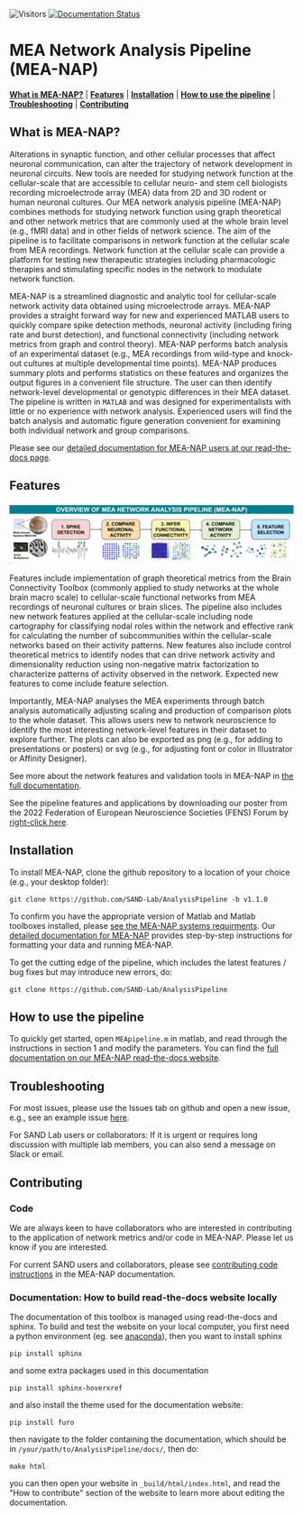![Visitors](https://api.visitorbadge.io/api/visitors?path=https%3A%2F%2Fgithub.com%2FSAND-Lab%2FAnalysisPipeline&label=Visitors&countColor=%23263759)
[![Documentation Status](https://readthedocs.org/projects/analysis-pipeline/badge/?version=latest)](https://analysis-pipeline.readthedocs.io/en/latest/?badge=latest)

# MEA Network Analysis Pipeline (MEA-NAP)

[**What is MEA-NAP?**](#mea-pipeline)
| [**Features**](#features)
| [**Installation**](#installation)
| [**How to use the pipeline**](#how-to-use-the-pipeline)
| [**Troubleshooting**](#troubleshooting)
| [**Contributing**](#contributing)


## What is MEA-NAP?

Alterations in synaptic function, and other cellular processes that affect neuronal communication, can alter the trajectory of network development in neuronal circuits.  New tools are needed for studying network function at the cellular-scale that are accessible to cellular neuro- and stem cell biologists recording microelectrode array (MEA) data from 2D and 3D rodent or human neuronal cultures. Our MEA network analysis pipeline (MEA-NAP) combines methods for studying network function using graph theoretical and other network metrics that are commonly used at the whole brain level (e.g., fMRI data) and in other fields of network science. The aim of the pipeline is to facilitate comparisons in network function at the cellular scale from MEA recordings. Network function at the cellular scale can provide a platform for testing new therapeutic strategies including pharmacologic therapies and stimulating specific nodes in the network to modulate network function.

MEA-NAP is a streamlined diagnostic and analytic tool for cellular-scale network activity data obtained using microelectrode arrays. MEA-NAP provides a straight forward way for new and experienced MATLAB users to quickly compare spike detection methods, neuronal activity (including firing rate and burst detection), and functional connectivity (including network metrics from graph and control theory). MEA-NAP performs batch analysis of an experimental dataset (e.g., MEA recordings from wild-type and knock-out cultures at multiple developmental time points). MEA-NAP produces summary plots and performs statistics on these features and organizes the output figures in a convenient file structure. The user can then identify network-level developmental or genotypic differences in their MEA dataset. The pipeline is written in `MATLAB` and was designed for experimentalists with little or no experience with network analysis.  Experienced users will find the batch analysis and automatic figure generation convenient for examining both individual network and group comparisons. 

Please see our [detailed documentation for MEA-NAP users at our read-the-docs page](https://analysis-pipeline.readthedocs.io/en/latest/).


## Features

![Network pipeline steps](/imgs/MEANAPoverview.png)

Features include implementation of graph theoretical metrics from the Brain Connectivity Toolbox (commonly applied to study networks at the whole brain macro scale) to cellular-scale functional networks from MEA recordings of neuronal cultures or brain slices. The pipeline also includes new network features applied at the cellular-scale including node cartography for classifying nodal roles within the network and effective rank for calculating the number of subcommunities within the cellular-scale networks based on their activity patterns.  New features also include control theoretical metrics to identify nodes that can drive network activity and dimensionality reduction using non-negative matrix factorization to characterize patterns of activity observed in the network.  Expected new features to come include feature selection.

Importantly, MEA-NAP analyses the MEA experiments through batch analysis automatically adjusting scaling and production of comparison plots to the whole dataset.  This allows users new to network neuroscience to identify the most interesting network-level features in their dataset to explore further.  The plots can also be exported as png (e.g., for adding to presentations or posters) or svg (e.g., for adjusting font or color in Illustrator or Affinity Designer).

See more about the network features and validation tools in MEA-NAP in [the full documentation](https://analysis-pipeline.readthedocs.io/en/latest/methods.html).

See the pipeline features and applications by downloading our poster from the 2022 Federation of European Neuroscience Societies (FENS) Forum by [right-click here](https://github.com/SAND-Lab/AnalysisPipeline/blob/main/imgs/SAND_FENS_Poster_2022_06_29.pdf).

## Installation

To install MEA-NAP, clone the github repository to a location of your choice (e.g., your desktop folder):

```
git clone https://github.com/SAND-Lab/AnalysisPipeline -b v1.1.0
```

To confirm you have the appropriate version of Matlab and Matlab toolboxes installed, please [see the MEA-NAP systems requirments](https://analysis-pipeline.readthedocs.io/en/latest/system-requirements.html). Our [detailed documentation for MEA-NAP](https://analysis-pipeline.readthedocs.io/en/latest/) provides step-by-step instructions for formatting your data and running MEA-NAP.

To get the cutting edge of the pipeline, which includes the latest features / bug fixes but may introduce new errors, do:

```
git clone https://github.com/SAND-Lab/AnalysisPipeline 
```

## How to use the pipeline

To quickly get started, open `MEApipeline.m` in matlab, and read through the instructions in section 1
and modify the parameters. You can find the [full documentation on our MEA-NAP read-the-docs website](https://analysis-pipeline.readthedocs.io/en/latest/).


## Troubleshooting

For most issues, please use the Issues tab on github and open a new issue,
e.g., see an example issue [here](https://github.com/SAND-Lab/AnalysisPipeline/issues/1).

For SAND Lab users or collaborators: If it is urgent or requires long discussion with multiple lab members, you can also send a message on Slack or email.

## Contributing

### Code

We are always keen to have collaborators who are interested in contributing to the application of network metrics and/or code in MEA-NAP.  Please let us know if you are interested.  

For current SAND users and collaborators, please see [contributing code instructions](https://analysis-pipeline.readthedocs.io/en/latest/how-to-contribute.html) in the MEA-NAP documentation.

### Documentation: How to build read-the-docs website locally

The documentation of this toolbox is managed using read-the-docs and sphinx. To build and test the website on your local computer, you first need a python environment (eg. see [anaconda](https://www.anaconda.com/products/distribution)), then you want to install sphinx

```
pip install sphinx
```

and some extra packages used in this documentation

```
pip install sphinx-hoverxref
```

and also install the theme used for the documentation website:

```
pip install furo
```

then navigate to the folder containing the documentation, which should be in `/your/path/to/AnalysisPipeline/docs/`, then do:

```
make html
```

you can then open your website in `_build/html/index.html`, and read the "How to contribute" section of the website to learn more about editing the documentation.


